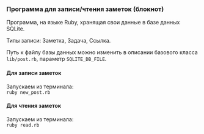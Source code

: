### Программа для записи/чтения заметок (блокнот)

Программа, на языке Ruby, хранящая свои данные в базе данных SQLite.

Типы записи: Заметка, Задача, Ссылка.

Путь к файлу базы данных можно изменить в описании базового класса `lib/post.rb`, параметр `SQLITE_DB_FILE`.

#### Для записи заметок

Запускаем из терминала:<br>`ruby new_post.rb`

#### Для чтения заметок

Запускаем из терминала:<br>`ruby read.rb`
